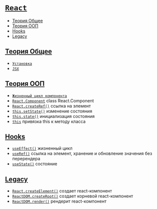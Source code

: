 # [`React`](../index.md)

- [Теория Общее](#теория-общее)
- [Теория ООП](#теория-ооп)
- [Hooks](#hooks)
- [Legacy](#legacy)

## [Теория Общее](#react)

- [`Установка`](<./Теория Общее/Установка.md>)
- [`JSX`](<./Теория Общее/JSX.md>)

## [Теория ООП](#react)

- [`Жизненный цикл компонента`](<./Теория ООП//Жизненный цикл компонента.md>)
- [`React.Component`](<./Теория ООП/React.Component.md>) class React.Component
- [`React.createRef()`](<./Теория ООП/React.createRef.md>) ссылка на элемент
- [`this.setState()`](<./Теория ООП/this.setState.md>) изменение состояния
- [`this.state()`](<./Теория ООП/this.state.md>) инициализация состояния
- [`this`](<./Теория ООП/this.md>) привязка this к методу класса

## [Hooks](#react)

- [`useEffect()`](./Hooks/useEffect.md) жизненный цикл
- [`useRef()`](./Hooks/useRef.md) ссылка на элемент, хранение и обновление значения без перерендера
- [`useState()`](./Hooks/useState.md) состояние

## [Legacy](#react)

- [`React.createElement()`](./Legacy/React.createElement.md) создает react-компонент
- [`ReactDOM.createRoot()`](./Legacy/ReactDOM.createRoot.md) создает корневой react-компонент
- [`ReactDOM.render()`](./Legacy/ReactDom.render.md) рендерит react-компонент

